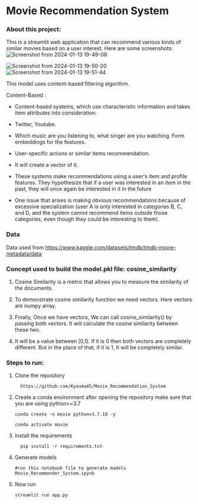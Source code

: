 # Movie Recommendation System

### About this project:
This is a streamlit web application that can recommend various kinds of similar movies based on a user interest. Here are some screenshots:
![Screenshot from 2024-01-13 19-49-08](https://github.com/Kyouma45/Movie_Recommendation_System/assets/67496078/a9638c40-56db-44f4-a99a-360325c64e3a)

![Screenshot from 2024-01-13 19-50-20](https://github.com/Kyouma45/Movie_Recommendation_System/assets/67496078/498d35c6-c8c0-444b-afaa-c461ba7a87c8)
![Screenshot from 2024-01-13 19-51-44](https://github.com/Kyouma45/Movie_Recommendation_System/assets/67496078/d724272b-58bb-4b47-acb2-e8ede2f14bda)


This model uses content-based filtering algorithm.

 Content-Based :

 + Content-based systems, which use characteristic information and takes item attributes into consideration.

  + Twitter, Youtube.

  + Which music are you listening to, what singer are you watching. Form embeddings for the features.

  + User-specific actions or similar items recommendation.

  + It will create a vector of it.

  + These systems make recommendations using a user's item and profile features. They hypothesize that if a user was interested in an item in the past, they will once again be interested in it in the future

  + One issue that arises is making obvious recommendations because of excessive specialization (user A is only interested in categories B, C, and D, and the system cannot recommend items outside those categories, even though they could be interesting to them).



### Data
Data used from https://www.kaggle.com/datasets/tmdb/tmdb-movie-metadata/data

### Concept used to build the model.pkl file: cosine_similarity

1. Cosine Similarity is a metric that allows you to measure the similarity of the documents.

2. To demonstrate cosine similarity function we need vectors. Here vectors are numpy array.

3. Finally, Once we have vectors, We can call cosine_similarity() by passing both vectors. It will calculate the cosine similarity between these two.

4. It will be a value between [0,1]. If it is 0 then both vectors are completely different. But in the place of that, if it is 1, It will be completely similar.

### Steps to run:
1. Clone the repository
   ```
     https://github.com/Kyouma45/Movie_Recommendation_System
   ```
2. Create a conda environment after opening the repository
   make sure that you are using python>=3.7
   
   ```
   conda create -n movie python=3.7.10 -y
   ```
   ```
   conda activate movie
   ```

4. Install the requirements
   ```
     pip install -r requirements.txt
   ```
5. Generate models
   ```
   #run this notebook file to generate models
   Movie_Recommender_System.ipynb
   ```
6. Now run
   ```
   streamlit run app.py
   ```
